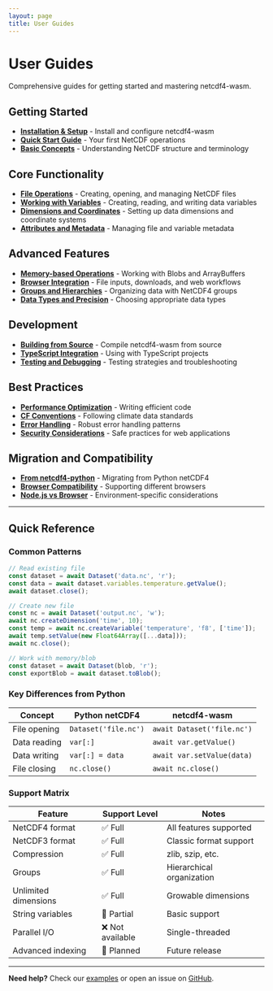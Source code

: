 ```yaml
---
layout: page
title: User Guides
---
```


# User Guides

Comprehensive guides for getting started and mastering netcdf4-wasm.

## Getting Started

- [**Installation & Setup**](installation.html) - Install and configure netcdf4-wasm
- [**Quick Start Guide**](getting-started.html) - Your first NetCDF operations
- [**Basic Concepts**](basic-concepts.html) - Understanding NetCDF structure and terminology

## Core Functionality

- [**File Operations**](file-operations.html) - Creating, opening, and managing NetCDF files
- [**Working with Variables**](variables.html) - Creating, reading, and writing data variables
- [**Dimensions and Coordinates**](dimensions.html) - Setting up data dimensions and coordinate systems
- [**Attributes and Metadata**](attributes.html) - Managing file and variable metadata

## Advanced Features

- [**Memory-based Operations**](memory-operations.html) - Working with Blobs and ArrayBuffers
- [**Browser Integration**](browser-integration.html) - File inputs, downloads, and web workflows
- [**Groups and Hierarchies**](groups.html) - Organizing data with NetCDF4 groups
- [**Data Types and Precision**](data-types.html) - Choosing appropriate data types

## Development

- [**Building from Source**](building.html) - Compile netcdf4-wasm from source
- [**TypeScript Integration**](typescript.html) - Using with TypeScript projects
- [**Testing and Debugging**](testing.html) - Testing strategies and troubleshooting

## Best Practices

- [**Performance Optimization**](performance.html) - Writing efficient code
- [**CF Conventions**](cf-conventions.html) - Following climate data standards
- [**Error Handling**](error-handling.html) - Robust error handling patterns
- [**Security Considerations**](security.html) - Safe practices for web applications

## Migration and Compatibility

- [**From netcdf4-python**](python-migration.html) - Migrating from Python netCDF4
- [**Browser Compatibility**](browser-compatibility.html) - Supporting different browsers
- [**Node.js vs Browser**](nodejs-vs-browser.html) - Environment-specific considerations

---

## Quick Reference

### Common Patterns

```javascript
// Read existing file
const dataset = await Dataset('data.nc', 'r');
const data = await dataset.variables.temperature.getValue();
await dataset.close();

// Create new file
const nc = await Dataset('output.nc', 'w');
await nc.createDimension('time', 10);
const temp = await nc.createVariable('temperature', 'f8', ['time']);
await temp.setValue(new Float64Array([...data]));
await nc.close();

// Work with memory/blob
const dataset = await Dataset(blob, 'r');
const exportBlob = await dataset.toBlob();
```

### Key Differences from Python

| Concept | Python netCDF4 | netcdf4-wasm |
|---------|----------------|--------------|
| File opening | `Dataset('file.nc')` | `await Dataset('file.nc')` |
| Data reading | `var[:]` | `await var.getValue()` |
| Data writing | `var[:] = data` | `await var.setValue(data)` |
| File closing | `nc.close()` | `await nc.close()` |

### Support Matrix

| Feature | Support Level | Notes |
|---------|---------------|-------|
| NetCDF4 format | ✅ Full | All features supported |
| NetCDF3 format | ✅ Full | Classic format support |
| Compression | ✅ Full | zlib, szip, etc. |
| Groups | ✅ Full | Hierarchical organization |
| Unlimited dimensions | ✅ Full | Growable dimensions |
| String variables | 🚧 Partial | Basic support |
| Parallel I/O | ❌ Not available | Single-threaded |
| Advanced indexing | 🚧 Planned | Future release |

---

**Need help?** Check our [examples](../examples/) or open an issue on [GitHub](https://github.com/yourusername/netcdf4-wasm/issues).